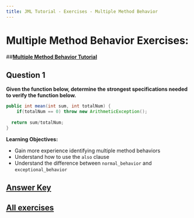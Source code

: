 ```yaml
---
title: JML Tutorial - Exercises - Multiple Method Behavior
---
```

# Multiple Method Behavior Exercises:
##**[Multiple Method Behavior Tutorial](https://www.openjml.org/tutorial/MultipleBehaviors)**

## **Question 1**
**Given the function below, determine the strongest specifications needed to verify the function below.**
```Java
public int mean(int sum, int totalNum) {
	if(totalNum == 0) throw new ArithmeticException();
		
  return sum/totalNum;
}
```
**Learning Objectives:**
+ Gain more experience identifying multiple method behaviors 
+ Understand how to use the `also` clause
+ Understand the difference between `normal_behavior` and `exceptional_behavior`

## **[Answer Key](MultMethodBehaviorExKey.md)**
## **[All exercises](https://www.openjml.org/tutorial/exercises/exercises)**